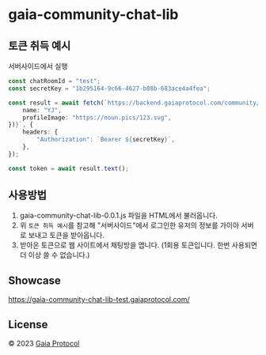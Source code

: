 # gaia-community-chat-lib

## 토큰 취득 예시
서버사이드에서 실행
```ts
const chatRoomId = "test";
const secretKey = "1b295164-9c66-4627-b08b-683ace4a4fea";

const result = await fetch(`https://backend.gaiaprotocol.com/community/chat/${chatRoomId}/token?${new URLSearchParams({
    name: "YJ",
    profileImage: "https://noun.pics/123.svg",
})}`, {
    headers: {
        "Authorization": `Bearer ${secretKey}`,
    },
});

const token = await result.text();
```

## 사용방법
1. gaia-community-chat-lib-0.0.1.js 파일을 HTML에서 불러옵니다.
2. 위 `토큰 취득 예시`를 참고해 "서버사이드"에서 로그인한 유저의 정보를 가이아 서버로 보내고 토큰을 받아옵니다.
3. 받아온 토큰으로 웹 사이트에서 채팅방을 엽니다. (1회용 토큰입니다. 한번 사용되면 더 이상 쓸 수 없습니다.)

## Showcase
https://gaia-community-chat-lib-test.gaiaprotocol.com/

## License
© 2023 [Gaia Protocol](https://github.com/gaiaprotocol)
